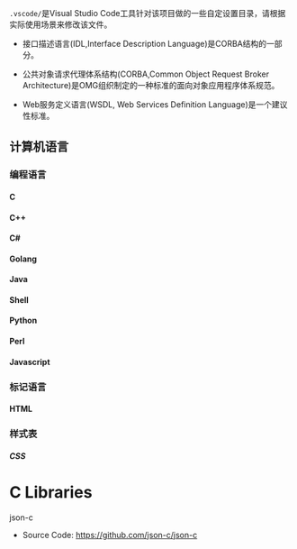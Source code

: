 





`.vscode/`是Visual Studio Code工具针对该项目做的一些自定设置目录，请根据实际使用场景来修改该文件。

* 接口描述语言(IDL,Interface Description Language)是CORBA结构的一部分。

* 公共对象请求代理体系结构(CORBA,Common Object Request Broker Architecture)是OMG组织制定的一种标准的面向对象应用程序体系规范。

* Web服务定义语言(WSDL, Web Services Definition Language)是一个建议性标准。

## 计算机语言

### 编程语言

#### C

#### C++

#### C#

#### Golang

#### Java

#### Shell

#### Python


#### Perl

#### Javascript

### 标记语言

#### HTML


### 样式表

##### CSS












C Libraries
===========

json-c


* Source Code: <https://github.com/json-c/json-c>



